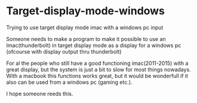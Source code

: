# Target-display-mode-windows
Trying to use target display mode imac with a windows pc input

Someone needs to make a program to make it possible to use an Imac(thunderbolt) in target display mode as a display for a windows pc (ofcourse with display output thru thunderbolt) 

For al the people who still have a good functioning imac(2011-2015) with a great display, but the system is just a bit to slow for most things nowadays. 
With a macbook this functions works great, but it would be wonderfull if it also can be used from a windows pc (gaming etc.).

I hope someone reeds this. 
